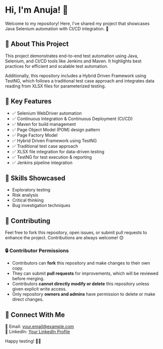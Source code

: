 # Hi, I'm Anuja! 👋

Welcome to my repository! Here, I've shared my project that showcases Java Selenium automation with CI/CD integration. 🚀

## 🔹 About This Project
This project demonstrates end-to-end test automation using Java, Selenium, and CI/CD tools like Jenkins and Maven. It highlights best practices for efficient and scalable test automation.

Additionally, this repository includes a Hybrid Driven Framework using TestNG, which follows a traditional test case approach and integrates data reading from XLSX files for parameterized testing.

## 🔹 Key Features
- ✅ Selenium WebDriver automation
- ✅ Continuous Integration & Continuous Deployment (CI/CD)
- ✅ Maven for build management
- ✅ Page Object Model (POM) design pattern
- ✅ Page Factory Model
- ✅ Hybrid Driven Framework using TestNG
- ✅ Traditional test case approach
- ✅ XLSX file integration for data-driven testing
- ✅ TestNG for test execution & reporting
- ✅ Jenkins pipeline integration

## 🔹 Skills Showcased
- Exploratory testing
- Risk analysis
- Critical thinking
- Bug investigation techniques

## 🔹 Contributing
Feel free to fork this repository, open issues, or submit pull requests to enhance the project. Contributions are always welcome! 😊

### 🔒 Contributor Permissions
- Contributors can **fork** this repository and make changes to their own copy.
- They can submit **pull requests** for improvements, which will be reviewed before merging.
- Contributors **cannot directly modify or delete** this repository unless given explicit write access.
- Only repository **owners and admins** have permission to delete or make direct changes.

## 🔹 Connect With Me
📧 Email: [your.email@example.com](mailto:your.email@example.com)  
💼 LinkedIn: [Your LinkedIn Profile](https://linkedin.com/in/your-profile)  

Happy testing! 🧪✨
